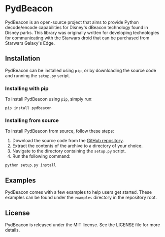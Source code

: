 # PydBeacon

PydBeacon is an open-source project that aims to provide Python decode/encode capabilities for Disney's dBeacon technology found in Disney parks. This library was originally written for developing technologies for communicating with the Starwars droid that can be purchased from Starwars Galaxy's Edge.

## Installation

PydBeacon can be installed using `pip`, or by downloading the source code and running the `setup.py` script.

### Installing with pip

To install PydBeacon using `pip`, simply run:

```
pip install pydbeacon
```

### Installing from source

To install PydBeacon from source, follow these steps:

1. Download the source code from the [GitHub repository](https://github.com/thetestgame/pydBeacon).
2. Extract the contents of the archive to a directory of your choice.
3. Navigate to the directory containing the `setup.py` script.
4. Run the following command:

```
python setup.py install
```

## Examples

PydBeacon comes with a few examples to help users get started. These examples can be found under the `examples` directory in the repository root.

## License

PydBeacon is released under the MIT license. See the LICENSE file for more details.